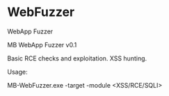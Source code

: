 # WebFuzzer
WebApp Fuzzer

MB WebApp Fuzzer v0.1

Basic RCE checks and exploitation. 
XSS hunting.

Usage:

MB-WebFuzzer.exe -target <URI> -module <XSS/RCE/SQLI> <additional params>
